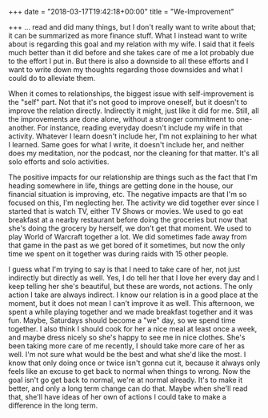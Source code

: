 +++
date = "2018-03-17T19:42:18+00:00"
title = "We-Improvement"

+++
... read and did many things, but I don't really want to write about that; it can be summarized as more finance stuff. What I instead want to write about is regarding this goal and my relation with my wife. I said that it feels much better than it did before and she takes care of me a lot probably due to the effort I put in. But there is also a downside to all these efforts and I want to write down my thoughts regarding those downsides and what I could do to alleviate them.

When it comes to relationships, the biggest issue with self-improvement is the "self" part. Not that it's not good to improve oneself, but it doesn't to improve the relation directly. Indirectly it might, just like it did for me. Still, all the improvements are done alone, without a stronger commitment to one-another. For instance, reading everyday doesn't include my wife in that activity. Whatever I learn doesn't include her, I'm not explaining to her what I learned. Same goes for what I write, it doesn't include her, and neither does my meditation, nor the podcast, nor the cleaning for that matter. It's all solo efforts and solo activities.

The positive impacts for our relationship are things such as the fact that I'm heading somewhere in life, things are getting done in the house, our financial situation is improving, etc. The negative impacts are that I'm so focused on this, I'm neglecting her. The activity we did together ever since I started that is watch TV, either TV Shows or movies. We used to go eat breakfast at a nearby restaurant before doing the groceries but now that she's doing the grocery by herself, we don't get that moment. We used to play World of Warcraft together a lot. We did sometimes fade away from that game in the past as we get bored of it sometimes, but now the only time we spent on it together was during raids with 15 other people.

I guess what I'm trying to say is that I need to take care of her, not just indirectly but directly as well. Yes, I do tell her that I love her every day and I keep telling her she's beautiful, but these are words, not actions. The only action I take are always indirect. I know our relation is in a good place at the moment, but it does not mean I can't improve it as well. This afternoon, we spent a while playing together and we made breakfast together and it was fun. Maybe, Saturdays should become a "we" day, so we spend time together. I also think I should cook for her a nice meal at least once a week, and maybe dress nicely so she's happy to see me in nice clothes. She's been taking more care of me recently, I should take more care of her as well. I'm not sure what would be the best and what she'd like the most. I know that only doing once or twice isn't gonna cut it, because it always only feels like an excuse to get back to normal when things to wrong. Now the goal isn't go get back to normal, we're at normal already. It's to make it better, and only a long term change can do that. Maybe when she'll read that, she'll have ideas of her own of actions I could take to make a difference in the long term.